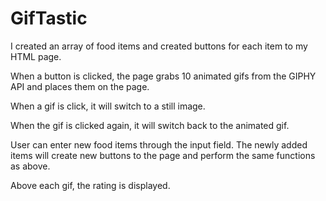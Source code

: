 # GifTastic

I created an array of food items and created buttons for each item to my HTML page.

When a button is clicked, the page grabs 10 animated gifs from the GIPHY API and places them on the page.

When a gif is click, it will switch to a still image.

When the gif is clicked again, it will switch back to the animated gif.

User can enter new food items through the input field. The newly added items will create new buttons to the page and perform the same functions as above.

Above each gif, the rating is displayed.
